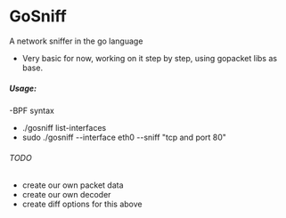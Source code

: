 # GoSniff
A network sniffer in the go language

* Very basic for now, working on it step by step,
using gopacket libs as base.

##### Usage:
-BPF syntax

* ./gosniff list-interfaces
* sudo ./gosniff --interface eth0 --sniff "tcp and port 80"

###### TODO
* create our own packet data
* create our own decoder
* create diff options for this above


